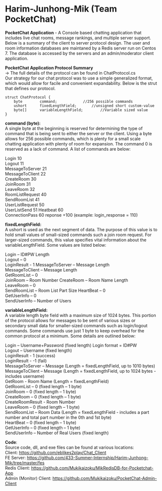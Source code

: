 # Harim-Junhong-Mik (Team PocketChat)

<b>PocketChat Application</b> - A Console based chatting application that includes live chat rooms, message rankings, and multiple server support. Below is a summary of the client to server protocol design. The user and room information databases are maintaned by a Redis server run on Centos 7. The database is accessed by the servers and an admin/moderator client application.

<b>PocketChat Application Protocol Summary</b>  
-> The full details of the protocol can be found in ChatProtocol.cs  
Our strategy for our chat protocol was to use a simple generalized format, which would allow for facile and convenient expandability. Below is the strut that defines our protocol.  
```
struct ChatProtocol {  
	byte 		command;			//256 possible commands  
	ushort		fixedLengthField;		//unsigned short custom-value  
	byte[]		variableLengthField;		//Variable sized value  
}  
```
  
<b>command (byte):</b>  
A single byte at the beginning is reserved for determining the type of command that is being sent to either the server or the client. Using a byte allows for 256 possible commands, which is plenty for a small scale chatting application with plenty of room for expansion. The command 0 is reserved as a lack of command. A list of commands are below:     

Login           	10  
Logout          	11  
MessageToServer 	21  
MessageToClient 	22  
CreateRoom      	30    
JoinRoom        	31  
LeaveRoom       	32  
RoomListRequest        	40  
SendRoomList    	41  
UserListRequest        	50   
UserListSend        	51 
Heatbeat        	60   
ConnectionPass        	60 
reponse 		+100  (example: login_response = 110)

<b>fixedLengthField:</b>  
A ushort is used as the next segment of data. The purpose of this value is to hold small values of small-sized commands such a join room request. For larger-sized commands, this value specifies vital information about the variableLengthField. Some values are listed below:  

Login – ID#PW Length  
Logout – 0  
LoginResult - 1
MessageToServer – Message Length  
MessageToClient – Message Length  
GetRoomList – 0  
JoinRoom – Room Number
CreateRoom – Room Name Length    
LeaveRoom – 0  
SendRoomList – Room List Part Size 
HeartBeat – 0  
GetUserInfo – 0  
SendUserInfo – Number of Users  

<b>variableLengthField:</b>  
A variable length byte field with a maximum size of 1024 bytes. This portion of the protocol allows for messages to be sent of various sizes or secondary small data for smaller-sized commands such as login/logout commands. Some commands use just 1 byte to keep overhead for the common protocol at a minimum. Some details are outlined below:

Login – Username+Password (fixed length)  Login format = ID#PW  
Logout – Username (fixed length)   
LoginResult - 1 (success)   
LoginResult - -1 (fail)   
MessageToServer – Message (Length = fixedLengthField, up to 1010 bytes)  
MessageToClient – Message (Length = fixedLengthField, up to 1024 bytes - includes username)    
GetRoom - Room Name (Length = fixedLengthField)  
GetRoomList – 0 (fixed length – 1 byte)  
JoinRoom – 0 (fixed length – 1 byte)  
CreateRoom – 0 (fixed length – 1 byte)  
CreateRoomResult - Room Number  
LeaveRoom – 0 (fixed length – 1 byte)  
SendRoomList – Room Data (Length = fixedLengthField - includes a part number and total part number in the 0th and 1st byte)  
HeartBeat – 0 (fixed length – 1 byte)  
GetUserInfo – 0 (fixed length – 1 byte)  
SendUserInfo – Number of Real Users (fixed length)  

<b>Code</b>:  
Source code, dll, and exe files can be found at various locations:  
Client: https://github.com/eblikes2play/Chat_Client    
FE Server: https://github.com/433-Summer-Internship/Harim-Junhong-Mik/tree/master/fes   
Redis Client: https://github.com/Mukikaizoku/MikRedisDB-for-Pocketchat-App   
Admin (Monitor) Client: https://github.com/Mukikaizoku/PocketChat-Admin-Client


